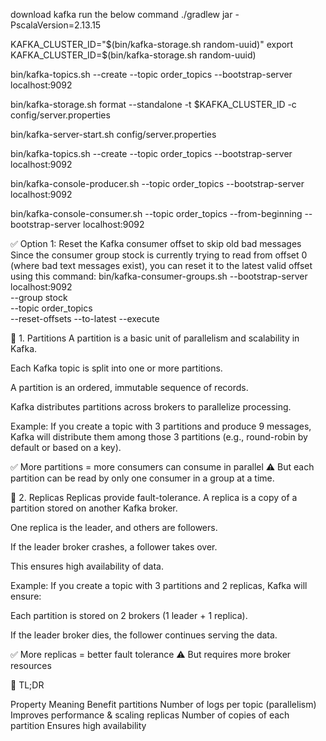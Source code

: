 download kafka
run the below command
./gradlew jar -PscalaVersion=2.13.15


KAFKA_CLUSTER_ID="$(bin/kafka-storage.sh random-uuid)"
export KAFKA_CLUSTER_ID=$(bin/kafka-storage.sh random-uuid)

bin/kafka-topics.sh --create --topic order_topics --bootstrap-server localhost:9092


bin/kafka-storage.sh format --standalone -t $KAFKA_CLUSTER_ID -c config/server.properties

bin/kafka-server-start.sh config/server.properties

bin/kafka-topics.sh --create --topic order_topics --bootstrap-server localhost:9092

bin/kafka-console-producer.sh --topic order_topics --bootstrap-server localhost:9092

bin/kafka-console-consumer.sh --topic order_topics --from-beginning --bootstrap-server localhost:9092




✅ Option 1: Reset the Kafka consumer offset to skip old bad messages
Since the consumer group stock is currently trying to read from offset 0 (where bad text messages exist), you can reset it to the latest valid offset using this command:
bin/kafka-consumer-groups.sh --bootstrap-server localhost:9092 \
--group stock \
--topic order_topics \
--reset-offsets --to-latest --execute


🔹 1. Partitions
A partition is a basic unit of parallelism and scalability in Kafka.

Each Kafka topic is split into one or more partitions.

A partition is an ordered, immutable sequence of records.

Kafka distributes partitions across brokers to parallelize processing.

Example:
If you create a topic with 3 partitions and produce 9 messages, Kafka will distribute them among those 3 partitions (e.g., round-robin by default or based on a key).

✅ More partitions = more consumers can consume in parallel
⚠️ But each partition can be read by only one consumer in a group at a time.

🔹 2. Replicas
Replicas provide fault-tolerance. A replica is a copy of a partition stored on another Kafka broker.

One replica is the leader, and others are followers.

If the leader broker crashes, a follower takes over.

This ensures high availability of data.

Example:
If you create a topic with 3 partitions and 2 replicas, Kafka will ensure:

Each partition is stored on 2 brokers (1 leader + 1 replica).

If the leader broker dies, the follower continues serving the data.

✅ More replicas = better fault tolerance
⚠️ But requires more broker resources

📌 TL;DR

Property	Meaning	Benefit
partitions	Number of logs per topic (parallelism)	Improves performance & scaling
replicas	Number of copies of each partition	Ensures high availability